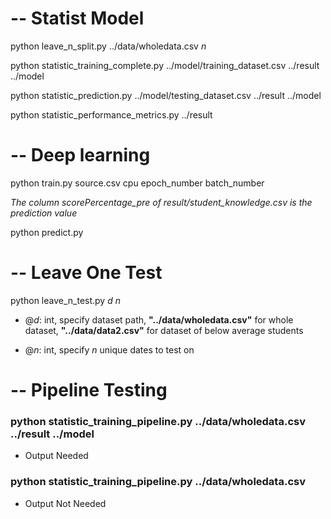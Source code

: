 # -- Statist Model
python leave_n_split.py ../data/wholedata.csv *n*

python statistic_training_complete.py ../model/training_dataset.csv ../result ../model

python statistic_prediction.py ../model/testing_dataset.csv ../result ../model

python statistic_performance_metrics.py ../result

# -- Deep learning
python train.py source.csv cpu epoch_number batch_number

*The column scorePercentage_pre of result/student_knowledge.csv is the prediction value*

python predict.py

# -- Leave One Test
python leave_n_test.py *d* *n*

* @*d*: int, specify dataset path, **"../data/wholedata.csv"** for whole dataset, **"../data/data2.csv"** for dataset of below average students

* @*n*: int, specify *n* unique dates to test on

# -- Pipeline Testing

### python statistic_training_pipeline.py ../data/wholedata.csv ../result ../model
* Output Needed

### python statistic_training_pipeline.py ../data/wholedata.csv 
* Output Not Needed